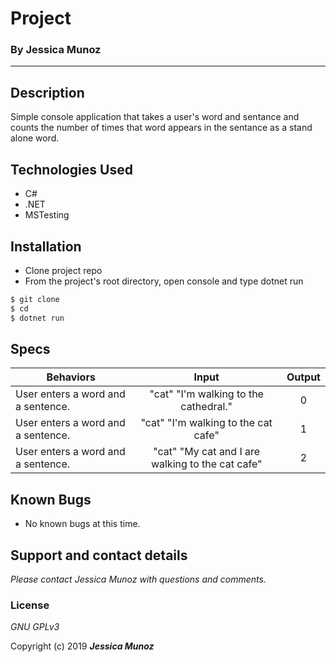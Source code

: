 # Project
### By Jessica Munoz
-----

## Description
Simple console application that takes a user's word and sentance and counts the number of times that word appears in the sentance as a stand alone word. 

## Technologies Used
* C#
* .NET
* MSTesting

## Installation
* Clone project repo
* From the project's root directory, open console and type dotnet run

```sh
$ git clone 
$ cd  
$ dotnet run
```

## Specs
| Behaviors       | Input          | Output      |
| ---------------- |:------------:| :--------------:|
| User enters a word and a sentence.| "cat" "I'm walking to the cathedral." | 0 |
| User enters a word and a sentence.| "cat" "I'm walking to the cat cafe" | 1 |
| User enters a word and a sentence.| "cat" "My cat and I are walking to the cat cafe" | 2 |

## Known Bugs
* No known bugs at this time.

## Support and contact details
_Please contact Jessica Munoz with questions and comments._

### License
*GNU GPLv3*

Copyright (c) 2019 **_Jessica Munoz_**